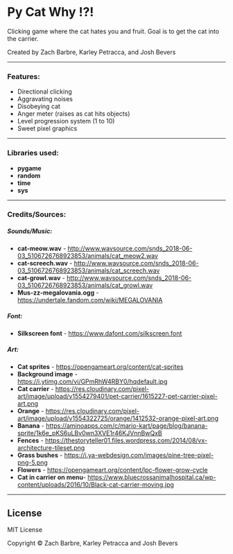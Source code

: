 # Py Cat Why !?!
Clicking game where the cat hates you and fruit. Goal is to get the cat into the carrier.

Created by Zach Barbre, Karley Petracca, and Josh Bevers

---

### Features:
* Directional clicking
* Aggravating noises
* Disobeying cat
* Anger meter (raises as cat hits objects)
* Level progression system (1 to 10)
* Sweet pixel graphics

---

### Libraries used:
* **pygame**
* **random**
* **time**
* **sys**

---

### Credits/Sources:

##### Sounds/Music:
* **cat-meow.wav** - http://www.wavsource.com/snds_2018-06-03_5106726768923853/animals/cat_meow2.wav 
* **cat-screech.wav** - http://www.wavsource.com/snds_2018-06-03_5106726768923853/animals/cat_screech.wav
* **cat-growl.wav** - http://www.wavsource.com/snds_2018-06-03_5106726768923853/animals/cat_growl.wav
* **Mus-zz-megalovania.ogg** - https://undertale.fandom.com/wiki/MEGALOVANIA

##### Font:
* **Silkscreen font** - https://www.dafont.com/silkscreen.font

##### Art:
* **Cat sprites** - https://opengameart.org/content/cat-sprites
* **Background image** - https://i.ytimg.com/vi/GPmRhW4RBY0/hqdefault.jpg
* **Cat carrier** - https://res.cloudinary.com/pixel-art/image/upload/v1554279401/pet-carrier/1615227-pet-carrier-pixel-art.png
* **Orange** - https://res.cloudinary.com/pixel-art/image/upload/v1554322725/orange/1412532-orange-pixel-art.png
* **Banana** - https://aminoapps.com/c/mario-kart/page/blog/banana-sprite/1k6e_pKS6uLBv0wn3XVE1r46KJVnnBwQxB
* **Fences** - https://thestoryteller01.files.wordpress.com/2014/08/vx-architecture-tileset.png 
* **Grass bushes** - https://i.ya-webdesign.com/images/pine-tree-pixel-png-5.png
* **Flowers** - https://opengameart.org/content/lpc-flower-grow-cycle
* **Cat in carrier on menu**- https://www.bluecrossanimalhospital.ca/wp-content/uploads/2016/10/Black-cat-carrier-moving.jpg

---

## License
MIT License

Copyright © Zach Barbre, Karley Petracca and Josh Bevers
